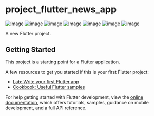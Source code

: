 # project_flutter_news_app
![image](https://user-images.githubusercontent.com/110228652/205564892-618791ed-5353-4ace-a145-61477c02640f.png)
![image](https://user-images.githubusercontent.com/110228652/205564924-30060585-8831-4ca6-a634-a7463bc94fb4.png)
![image](https://user-images.githubusercontent.com/110228652/205564932-2ace9998-3709-4e9e-82c0-65023c643531.png)
![image](https://user-images.githubusercontent.com/110228652/205565009-2f5258ea-732a-442c-9902-b9800cb8cfaa.png)
![image](https://user-images.githubusercontent.com/110228652/205565042-281f92a0-f60d-4156-8d59-84792bffbdb9.png)
![image](https://user-images.githubusercontent.com/110228652/205565351-a504a005-15e1-4773-b6b8-7589505c3d3f.png)
![image](https://user-images.githubusercontent.com/110228652/205565350-471645a1-e05f-4ccb-9f2e-6fe3d524882b.png)





A new Flutter project.



## Getting Started

This project is a starting point for a Flutter application.

A few resources to get you started if this is your first Flutter project:

- [Lab: Write your first Flutter app](https://docs.flutter.dev/get-started/codelab)
- [Cookbook: Useful Flutter samples](https://docs.flutter.dev/cookbook)

For help getting started with Flutter development, view the
[online documentation](https://docs.flutter.dev/), which offers tutorials,
samples, guidance on mobile development, and a full API reference.
